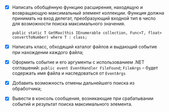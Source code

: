 - [x] Написать обобщённую функцию расширения, находящую и возвращающую максимальный элемент коллекции.
Функция должна принимать на вход делегат, преобразующий входной тип в число для возможности поиска максимального значения.

   `public static T GetMax(this IEnumerable collection, Func<T, float> convertToNumber) where T : class;`

- [x] Написать класс, обходящий каталог файлов и выдающий событие при нахождении каждого файла;

- [x] Оформить событие и его аргументы с использованием .NET соглашений:
  `public event EventHandler FileFound`; `FileArgs` – будет содержать имя файла и наследоваться от `EventArgs`

- [x] Добавить возможность отмены дальнейшего поиска из обработчика;

- [x] Вывести в консоль сообщения, возникающие при срабатывании событий и результат поиска максимального элемента.
